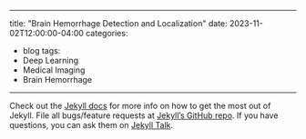 
---
title: "Brain Hemorrhage Detection and Localization"
date: 2023-11-02T12:00:00-04:00
categories:
  - blog
tags:
  - Deep Learning
  - Medical Imaging
  - Brain Hemorrhage

---



Check out the [Jekyll docs][jekyll-docs] for more info on how to get the most out of Jekyll. File all bugs/feature requests at [Jekyll’s GitHub repo][jekyll-gh]. If you have questions, you can ask them on [Jekyll Talk][jekyll-talk].

[jekyll-docs]: https://jekyllrb.com/docs/home
[jekyll-gh]:   https://github.com/jekyll/jekyll
[jekyll-talk]: https://talk.jekyllrb.com/
